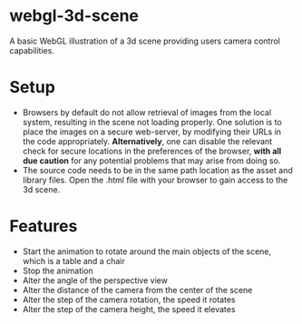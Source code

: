 # webgl-3d-scene
A basic WebGL illustration of a 3d scene providing users camera control capabilities.

# Setup
- Browsers by default do not allow retrieval of images from the local system, resulting in the scene not loading properly.
  One solution is to place the images on a secure web-server, by modifying their URLs in the code appropriately.
  **Alternatively**, one can disable the relevant check for secure locations in the preferences of the browser,
  **with all due caution** for any potential problems that may arise from doing so.
- The source code needs to be in the same path location as the asset and library files.
  Open the .html file with your browser to gain access to the 3d scene.

# Features
- Start the animation to rotate around the main objects of the scene, which is a table and a chair
- Stop the animation
- Alter the angle of the perspective view
- Alter the distance of the camera from the center of the scene
- Alter the step of the camera rotation, the speed it rotates
- Alter the step of the camera height, the speed it elevates
